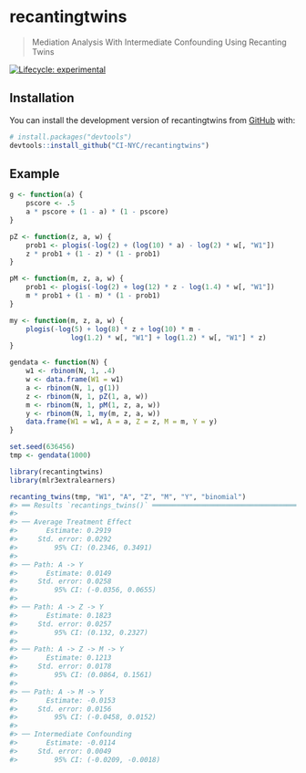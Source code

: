 
<!-- README.md is generated from README.Rmd. Please edit that file -->

# recantingtwins

> Mediation Analysis With Intermediate Confounding Using Recanting Twins

<!-- badges: start -->

[![Lifecycle:
experimental](https://img.shields.io/badge/lifecycle-experimental-orange.svg)](https://lifecycle.r-lib.org/articles/stages.html#experimental)
<!-- badges: end -->

## Installation

You can install the development version of recantingtwins from
[GitHub](https://github.com/) with:

``` r
# install.packages("devtools")
devtools::install_github("CI-NYC/recantingtwins")
```

## Example

``` r
g <- function(a) {
    pscore <- .5
    a * pscore + (1 - a) * (1 - pscore)
}

pZ <- function(z, a, w) {
    prob1 <- plogis(-log(2) + (log(10) * a) - log(2) * w[, "W1"])
    z * prob1 + (1 - z) * (1 - prob1)
}

pM <- function(m, z, a, w) {
    prob1 <- plogis(-log(2) + log(12) * z - log(1.4) * w[, "W1"])
    m * prob1 + (1 - m) * (1 - prob1)
}

my <- function(m, z, a, w) {
    plogis(-log(5) + log(8) * z + log(10) * m -
               log(1.2) * w[, "W1"] + log(1.2) * w[, "W1"] * z)
}

gendata <- function(N) {
    w1 <- rbinom(N, 1, .4)
    w <- data.frame(W1 = w1)
    a <- rbinom(N, 1, g(1))
    z <- rbinom(N, 1, pZ(1, a, w))
    m <- rbinom(N, 1, pM(1, z, a, w))
    y <- rbinom(N, 1, my(m, z, a, w))
    data.frame(W1 = w1, A = a, Z = z, M = m, Y = y)
}

set.seed(636456)
tmp <- gendata(1000)
```

``` r
library(recantingtwins)
library(mlr3extralearners)

recanting_twins(tmp, "W1", "A", "Z", "M", "Y", "binomial")
#> ══ Results `recantings_twins()` ═══════════════════════════════════════════════════
#> 
#> ── Average Treatment Effect 
#>       Estimate: 0.2919
#>     Std. error: 0.0292
#>         95% CI: (0.2346, 0.3491)
#> 
#> ── Path: A -> Y 
#>       Estimate: 0.0149
#>     Std. error: 0.0258
#>         95% CI: (-0.0356, 0.0655)
#> 
#> ── Path: A -> Z -> Y 
#>       Estimate: 0.1823
#>     Std. error: 0.0257
#>         95% CI: (0.132, 0.2327)
#> 
#> ── Path: A -> Z -> M -> Y 
#>       Estimate: 0.1213
#>     Std. error: 0.0178
#>         95% CI: (0.0864, 0.1561)
#> 
#> ── Path: A -> M -> Y 
#>       Estimate: -0.0153
#>     Std. error: 0.0156
#>         95% CI: (-0.0458, 0.0152)
#> 
#> ── Intermediate Confounding 
#>       Estimate: -0.0114
#>     Std. error: 0.0049
#>         95% CI: (-0.0209, -0.0018)
```
